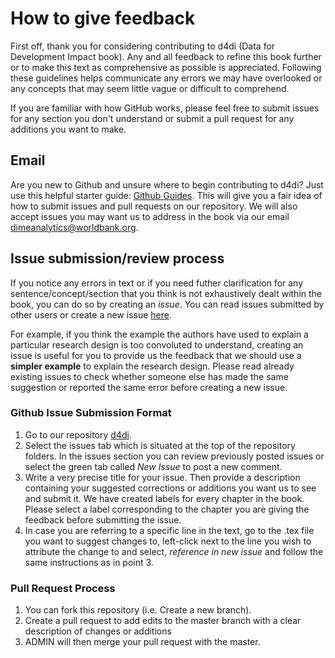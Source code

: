 # How to give feedback
First off, thank you for considering contributing to d4di (Data for Development Impact book). 
Any and all feedback to refine this book further or to make this text as comprehensive as possible is appreciated. Following these 
guidelines helps communicate any errors we may have overlooked or any concepts that may seem little vague or difficult to comprehend.

If you are familiar with how GitHub works, please feel free to submit issues for any section you don't understand or
submit a pull request for any additions you want to make.

## Email
Are you new to Github and unsure where to begin contributing to d4di? Just use this helpful starter guide: 
[Github Guides](https://guides.github.com/activities/hello-world/).
This will give you a fair idea of how to submit issues and pull requests on our repository. We will also accept issues you may 
want us to address in the book via our email dimeanalytics@worldbank.org.

## Issue submission/review process
If you notice any errors in text or if you need futher clarification for any sentence/concept/section that you think is not 
exhaustively dealt within the book, you can do so by creating an *issue*. You can read issues submitted by other users or 
create a new issue [here](https://github.com/worldbank/d4di/issues). 

For example, if you think the example the authors have used to explain a particular research design is too convoluted to understand, 
creating an issue is useful for you to provide us the feedback that we should use a **simpler example** to explain the research design.
Please read already existing issues to check whether someone else has made the same suggestion or reported the same error 
before creating a new issue.

### Github Issue Submission Format
1. Go to our repository [d4di](https://github.com/worldbank/d4di).
2. Select the issues tab which is situated at the top of the repository folders. In the issues section you can review previously posted 
issues or select the green tab called *New Issue* to post a new comment.
3. Write a very precise title for your issue. Then provide a description containing your suggested corrections 
or additions you want us to see and submit it. We have created labels for every chapter in the book. Please select a label corresponding to
the chapter you are giving the feedback before submitting the issue.
4. In case you are referring to a specific line in the text, go to the .tex file you want to suggest changes to, left-click next to the 
line you wish to attribute the change to and select, *reference in new issue* and follow the same instructions as in point 3.

### Pull Request Process
1. You can fork this repository (i.e. Create a new branch).
2. Create a pull request to add edits to the master branch with a clear description of changes or additions
3. ADMIN will then merge your pull request with the master.
